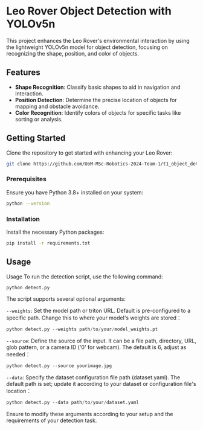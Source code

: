 # Leo Rover Object Detection with YOLOv5n

This project enhances the Leo Rover's environmental interaction by using the lightweight YOLOv5n model for object detection, focusing on recognizing the shape, position, and color of objects.

## Features

- **Shape Recognition**: Classify basic shapes to aid in navigation and interaction.
- **Position Detection**: Determine the precise location of objects for mapping and obstacle avoidance.
- **Color Recognition**: Identify colors of objects for specific tasks like sorting or analysis.

## Getting Started

Clone the repository to get started with enhancing your Leo Rover:

```bash
git clone https://github.com/UoM-MSc-Robotics-2024-Team-1/t1_object_detection.git
```

### Prerequisites

Ensure you have Python 3.8+ installed on your system:

```bash
python --version
```

### Installation

Install the necessary Python packages:

```bash
pip install -r requirements.txt
```

## Usage

Usage
To run the detection script, use the following command:

```python
python detect.py
```
The script supports several optional arguments:

`--weights`: Set the model path or triton URL. Default is pre-configured to a specific path. Change this to where your model's weights are stored：

```python
python detect.py --weights path/to/your/model_weights.pt
```


`--source`: Define the source of the input. It can be a file path, directory, URL, glob pattern, or a camera ID ('0' for webcam). The default is 6, adjust as needed：

```python
python detect.py --source yourimage.jpg
```


`--data`: Specify the dataset configuration file path (dataset.yaml). The default path is set; update it according to your dataset or configuration file's location：

```python
python detect.py --data path/to/your/dataset.yaml
```
Ensure to modify these arguments according to your setup and the requirements of your detection task.

